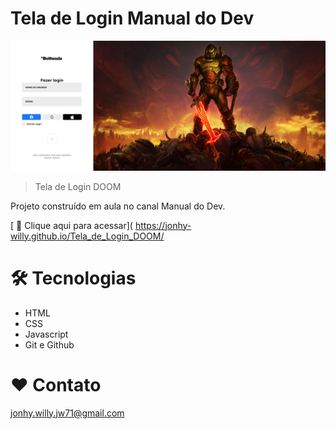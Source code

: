# Tela de Login Manual do Dev

![preview](./.github/preview.png)

> Tela de Login DOOM

Projeto construído em aula no canal Manual do Dev.

[ 🔗 Clique aqui para acessar]( https://jonhy-willy.github.io/Tela_de_Login_DOOM/

# 🛠 Tecnologias

- HTML
- CSS
- Javascript
- Git e Github

# ❤ Contato

jonhy.willy.jw71@gmail.com

